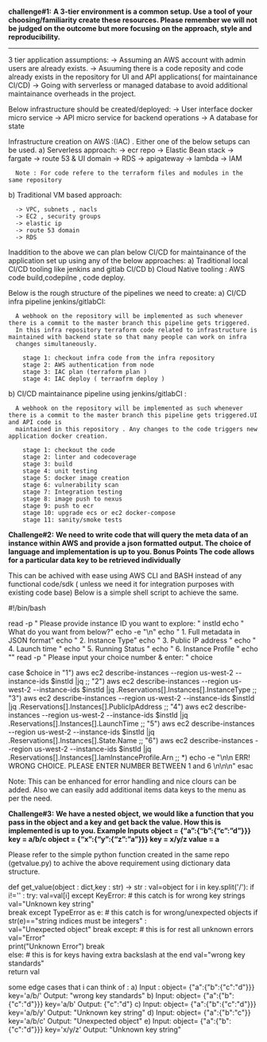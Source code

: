 **challenge#1:**
**A 3-tier environment is a common setup. Use a tool of your choosing/familiarity create these resources. Please remember we will not be judged on the outcome but more focusing on the approach, style and reproducibility.**

-------------------------------------------------------------------------------------------------------------------------------------------------------------------

3 tier application assumptions:
  -> Assuming an AWS account with admin users are already exists.
  -> Asuuming there is a code reposity and code already exists in the repository for UI and API applications( for maintainance CI/CD)
  -> Going with serverless or managed database to avoid additional maintainance overheads in the project.

Below infrastructure should be created/deployed:
  -> User interface docker micro service
  -> API micro service for backend operations
  -> A database for state

Infrastructure creation on AWS :(IAC) . Either one of the below setups can be used.
  a) Serverless approach:
      -> ecr repo
      -> Elastic Bean stack
      -> fargate
      -> route 53 & UI domain
      -> RDS
      -> apigateway
      -> lambda
      -> IAM

      Note : For code refere to the terraform files and modules in the same repository

   b) Traditional VM based approach:

      -> VPC, subnets , nacls
      -> EC2 , security groups
      -> elastic ip
      -> route 53 domain
      -> RDS

Inaddition to the above we can plan below CI/CD for maintainance of the application set up using any of the below approaches:
   a) Traditional local CI/CD tooling like jenkins and gitlab CI/CD
   b) Cloud Native tooling : AWS code build,codepilne , code deploy.
   
Below is the rough structure of the pipelines we need to create:
   a) CI/CD infra pipeline jenkins/gitlabCI:
      
      A webhook on the repository will be implemented as such whenever there is a commit to the master branch this pipeline gets triggered.
      In this infra repository terraform code related to infrastructure is maintained with backend state so that many people can work on infra 
      changes simultaneously.
      
        stage 1: checkout infra code from the infra repository
        stage 2: AWS authentication from node
        stage 3: IAC plan (terraform plan )
        stage 4: IAC deploy ( terraofrm deploy )

   b) CI/CD maintainance pipeline using jenkins/gitlabCI :
      
      A webhook on the repository will be implemented as such whenever there is a commit to the master branch this pipeline gets triggered.UI and API code is 
      maintained in this repository . Any changes to the code triggers new application docker creation.
      
        stage 1: checkout the code
        stage 2: linter and codecoverage
        stage 3: build 
        stage 4: unit testing
        stage 5: docker image creation
        stage 6: vulnerability scan
        stage 7: Integration testing
        stage 8: image push to nexus
        stage 9: push to ecr
        stage 10: upgrade ecs or ec2 docker-compose
        stage 11: sanity/smoke tests 


**Challenge#2:**
**We need to write code that will query the meta data of an instance within AWS and provide a json formatted output. The choice of language and implementation is up to you.
Bonus Points
The code allows for a particular data key to be retrieved individually**


This can be achived with ease using AWS CLI and BASH instead of any functional code/sdk ( unless we need it for integration purposes with existing code base)
Below is a simple shell script to achieve the same.

#!/bin/bash

read -p "      Please provide instance ID you want to explore: " instId
echo  "        What do you want from below?"
  echo -e "\n"
  echo "            1. Full metadata in JSON format"
  echo "            2. Instance Type"
  echo "            3. Public IP address "
  echo "            4. Launch time "
  echo "            5. Running Status   "
  echo "            6. Instance Profile  "
  echo ""
  read -p "      Please input your choice number & enter: " choice

  case $choice in
    "1") aws ec2 describe-instances --region us-west-2   --instance-ids $instId |jq
      ;;
    "2") aws ec2 describe-instances --region us-west-2   --instance-ids $instId |jq .Reservations[].Instances[].InstanceType
      ;;
    "3") aws ec2 describe-instances --region us-west-2   --instance-ids $instId |jq .Reservations[].Instances[].PublicIpAddress
      ;;
    "4") aws ec2 describe-instances --region us-west-2   --instance-ids $instId |jq .Reservations[].Instances[].LaunchTime
      ;;
    "5") aws ec2 describe-instances --region us-west-2   --instance-ids $instId |jq .Reservations[].Instances[].State.Name
      ;;
    "6") aws ec2 describe-instances --region us-west-2   --instance-ids $instId |jq .Reservations[].Instances[].IamInstanceProfile.Arn
      ;;
    *) echo -e "\n\n     ERR! WRONG CHOICE. PLEASE ENTER NUMBER BETWEEN 1 and 6  \n\n\n"
   esac
   
   
Note: This can be enhanced for error handling and nice clours can be added. Also we can easily add additional items data keys to the menu as per the need.   
   
   
**Challenge#3:**
**We have a nested object, we would like a function that you pass in the object and a key and get back the value. How this is implemented is up to you.
Example Inputs
object = {“a”:{“b”:{“c”:”d”}}}
key = a/b/c
object = {“x”:{“y”:{“z”:”a”}}}
key = x/y/z
value = a**

Please refer to the simple python function created in the same repo (getvalue.py) to achive the above requirement using dictionary data structure.

def get_value(object : dict,key : str) -> str :
    val=object
    for i in key.split('/'): 
     if i!='' :
       try:
         val=val[i]
       except KeyError: # this catch is for wrong key strings
         val="Unknown key string"  
         break
       except TypeError as e: # this catch is for wrong/unexpected objects
         if str(e)=="string indices must be integers" :  
          val="Unexpected object" 
         break 
       except: # this is for rest all unknown errors
         val="Error"  
         print("Unknown Error")
         break  
     else: # this is for keys having extra backslash at the end
      val="wrong key standards"    
    return val  
	
some edge cases that i can think of :
 a) Input : object= {"a":{"b":{"c":"d"}}} key='a/b/'
   Output: "wrong key standards"
 b) Input: object= {"a":{"b":{"c":"d"}}} key='a/b'
   Output: {"c":"d"}
 c) Input: object= {"a":{"b":{"c":"d"}}} key='a/b/y'
   Output: "Unknown key string"
 d) Input: object= {"a":{"b":"c"}} key='a/b/c'
   Output: "Unexpected object" 
 e) Input: object= {"a":{"b":{"c":"d"}}} key='x/y/z' 
   Output: "Unknown key string"
	
